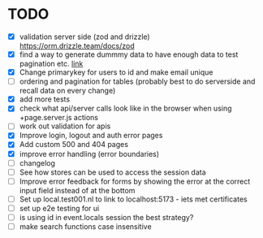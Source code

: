 # TODO

- [x] validation server side (zod and drizzle) https://orm.drizzle.team/docs/zod
- [x] find a way to generate dummmy data to have enough data to test pagination etc. [link](http://localhost:1234/c/f42bfc68-28e3-4fd8-ac3a-87a396240ab8)
- [x] Change primarykey for users to id and make email unique
- [ ] ordering and pagination for tables (probably best to do serverside and recall data on every change)
- [x] add more tests
- [x] check what api/server calls look like in the browser when using +page.server.js actions
- [ ] work out validation for apis
- [x] Improve login, logout and auth error pages
- [x] Add custom 500 and 404 pages
- [x] improve error handling (error boundaries)
- [ ] changelog
- [ ] See how stores can be used to access the session data
- [ ] Improve error feedback for forms by showing the error at the correct input field instead of at the bottom
- [ ] Set up local.test001.nl to link to localhost:5173 - iets met certificates
- [ ] set up e2e testing for ui
- [ ] is using id in event.locals session the best strategy?
- [ ] make search functions case insensitive
